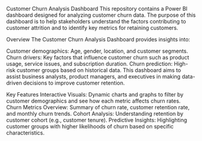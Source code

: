 Customer Churn Analysis Dashboard
This repository contains a Power BI dashboard designed for analyzing customer churn data. The purpose of this dashboard is to help stakeholders understand the factors contributing to customer attrition and to identify key metrics for retaining customers.

Overview
The Customer Churn Analysis Dashboard provides insights into:

Customer demographics: Age, gender, location, and customer segments.
Churn drivers: Key factors that influence customer churn such as product usage, service issues, and subscription duration.
Churn prediction: High-risk customer groups based on historical data.
This dashboard aims to assist business analysts, product managers, and executives in making data-driven decisions to improve customer retention.

Key Features
Interactive Visuals: Dynamic charts and graphs to filter by customer demographics and see how each metric affects churn rates.
Churn Metrics Overview: Summary of churn rate, customer retention rate, and monthly churn trends.
Cohort Analysis: Understanding retention by customer cohort (e.g., customer tenure).
Predictive Insights: Highlighting customer groups with higher likelihoods of churn based on specific characteristics.
